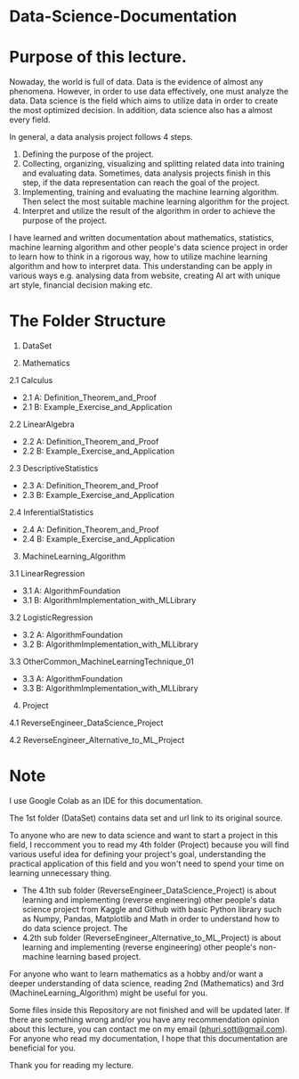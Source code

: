 # Data-Science-Documentation

# Purpose of this lecture.

Nowaday, the world is full of data. Data is the evidence of almost any phenomena. However, in order to use data effectively, one must analyze the data. Data science is the field which aims to utilize data in order to create the most optimized decision. In addition, data science also has a almost every field.

In general, a data analysis project follows 4 steps.
1.	Defining the purpose of the project.
2.	Collecting, organizing, visualizing and splitting related data into training and evaluating data. Sometimes, data analysis projects finish in this step, if the data representation can reach the goal of the project.
3.	Implementing, training and evaluating the machine learning algorithm. Then select the most suitable machine learning algorithm for the project.
4.	Interpret and utilize the result of the algorithm in order to achieve the purpose of the project.

I have learned and written documentation about mathematics, statistics, machine learning algorithm and other people's data science project in order to learn how to think in a rigorous way, how to utilize machine learning algorithm and how to interpret data. This understanding can be apply in various ways e.g. analysing data from website, creating AI art with unique art style, financial decision making etc.

# The Folder Structure

1. DataSet

2. Mathematics

2.1 Calculus
* 2.1 A: Definition_Theorem_and_Proof
* 2.1 B: Example_Exercise_and_Application
  
2.2 LinearAlgebra
* 2.2 A: Definition_Theorem_and_Proof
* 2.2 B: Example_Exercise_and_Application
  
2.3 DescriptiveStatistics
* 2.3 A: Definition_Theorem_and_Proof
* 2.3 B: Example_Exercise_and_Application
  
2.4 InferentialStatistics
* 2.4 A: Definition_Theorem_and_Proof
* 2.4 B: Example_Exercise_and_Application

3. MachineLearning_Algorithm

3.1 LinearRegression
* 3.1 A: AlgorithmFoundation
* 3.1 B: AlgorithmImplementation_with_MLLibrary
  
3.2 LogisticRegression
* 3.2 A: AlgorithmFoundation
* 3.2 B: AlgorithmImplementation_with_MLLibrary
  
3.3 OtherCommon_MachineLearningTechnique_01
* 3.3 A: AlgorithmFoundation
* 3.3 B: AlgorithmImplementation_with_MLLibrary
  

4. Project

4.1 ReverseEngineer_DataScience_Project

4.2 ReverseEngineer_Alternative_to_ML_Project

# Note

I use Google Colab as an IDE for this documentation.

The 1st folder (DataSet) contains data set and url link to its original source.

To anyone who are new to data science and want to start a project in this field, I reccomment you to read my 4th folder (Project) because you will find various useful idea for defining your project's goal, understanding the practical application of this field and you won't need to spend your time on learning unnecessary thing. 
* The 4.1th sub folder (ReverseEngineer_DataScience_Project) is about learning and implementing (reverse engineering) other people's data science project from Kaggle and Github with basic Python library such as Numpy, Pandas, Matplotlib and Math in order to understand how to do data science project. The 
* 4.2th sub folder (ReverseEngineer_Alternative_to_ML_Project) is about learning and implementing (reverse engineering) other people's non-machine learning based project.

For anyone who want to learn mathematics as a hobby and/or want a deeper understanding of data science, reading 2nd (Mathematics) and 3rd (MachineLearning_Algorithm) might be useful for you.

Some files inside this Repository are not finished and will be updated later. If there are something wrong and/or you have any recommendation opinion about this lecture, you can contact me on my email (phuri.sott@gmail.com). For anyone who read my documentation, I hope that this documentation are beneficial for you.

Thank you for reading my lecture.
